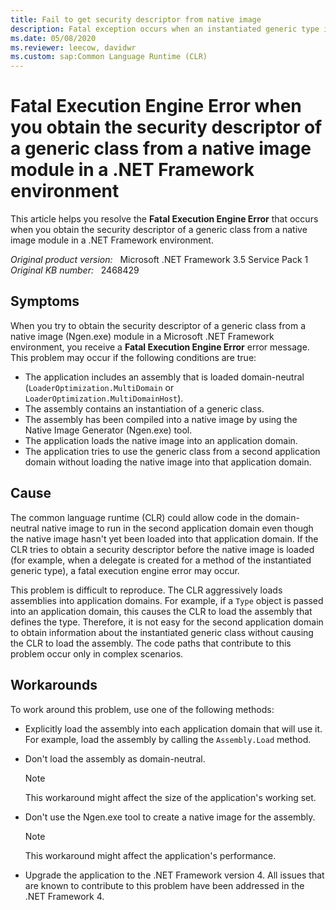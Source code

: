 ```yaml
---
title: Fail to get security descriptor from native image
description: Fatal exception occurs when an instantiated generic type in a domain-neutral native image is accessed from an application domain. This problem occurs in a .NET Framework environment if the native image hasn't been loaded and if the CLR tries to obtain a security descriptor.
ms.date: 05/08/2020
ms.reviewer: leecow, davidwr
ms.custom: sap:Common Language Runtime (CLR)
---
```

# Fatal Execution Engine Error when you obtain the security descriptor of a generic class from a native image module in a .NET Framework environment

This article helps you resolve the **Fatal Execution Engine Error** that occurs when you obtain the security descriptor of a generic class from a native image module in a .NET Framework environment.

_Original product version:_ &nbsp; Microsoft .NET Framework 3.5 Service Pack 1  
_Original KB number:_ &nbsp; 2468429

## Symptoms

When you try to obtain the security descriptor of a generic class from a native image (Ngen.exe) module in a Microsoft .NET Framework environment, you receive a **Fatal Execution Engine Error** error message. This problem may occur if the following conditions are true:

- The application includes an assembly that is loaded domain-neutral (`LoaderOptimization.MultiDomain` or `LoaderOptimization.MultiDomainHost`).
- The assembly contains an instantiation of a generic class.
- The assembly has been compiled into a native image by using the Native Image Generator (Ngen.exe) tool.
- The application loads the native image into an application domain.
- The application tries to use the generic class from a second application domain without loading the native image into that application domain.

## Cause

The common language runtime (CLR) could allow code in the domain-neutral native image to run in the second application domain even though the native image hasn't yet been loaded into that application domain. If the CLR tries to obtain a security descriptor before the native image is loaded (for example, when a delegate is created for a method of the instantiated generic type), a fatal execution engine error may occur.

This problem is difficult to reproduce. The CLR aggressively loads assemblies into application domains. For example, if a `Type` object is passed into an application domain, this causes the CLR to load the assembly that defines the type. Therefore, it is not easy for the second application domain to obtain information about the instantiated generic class without causing the CLR to load the assembly. The code paths that contribute to this problem occur only in complex scenarios.

## Workarounds

To work around this problem, use one of the following methods:

- Explicitly load the assembly into each application domain that will use it. For example, load the assembly by calling the `Assembly.Load` method.
- Don't load the assembly as domain-neutral.

    > [!NOTE]  
    > This workaround might affect the size of the application's working set.
- Don't use the Ngen.exe tool to create a native image for the assembly.

    > [!NOTE]  
    > This workaround might affect the application's performance.
- Upgrade the application to the .NET Framework version 4. All issues that are known to contribute to this problem have been addressed in the .NET Framework 4.
